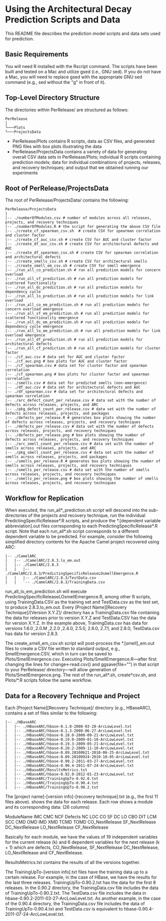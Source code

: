 # Using the Architectural Decay Prediction Scripts and Data

This README file describes the prediction model scripts and data sets used for prediction.

## Basic Requirements

You will need R installed with the Rscript command. The scripts have been built and tested on a Mac and utilize gsed (i.e., GNU sed). If you do not have a Mac, you will need to replace gsed with the appropriate GNU sed command (e.g., sed without the "g" in front of it). 

## Top-Level Directory Structure

The directories within PerRelease/ are structured as follows:

```
PerRelease   
│
└───Plots
└───ProjectsData
```

* PerRelease/Plots contains R scripts, data as CSV files, and generated PNG files with box plots illustrating the data
* PerRelease/ProjectsData contains a variety of data for generating overall CSV data sets in PerRelease/Plots; individual R scripts containing prediction models; data for individual combinations of projects, releases, and recovery techniques; and output that we obtained running our experiments

## Root of PerRelease/ProjectsData

The root of PerRelease/ProjectsData/ contains the following:

```
PerRelease/ProjectsData
|
|-- ./numberOfModules.csv # number of modules across all releases, projects, and recovery techniques
|-- ./numberOfModules.R # the script for generating the above CSV file
|-- ./create_cf_spearman_csv.sh  # create CSV for spearman correlation and cluster factor
|-- ./create_cf_auc_csv.sh # create CSV for AUC and cluster factor
|-- ./create_df_auc_csv.sh # create CSV for architectural defects and AUC
|-- ./create_df_spearman_csv.sh # create CSV for spearman correlation and architectural defects
|-- ./create_smells_csv.sh # create CSV for architectural smells
|-- ./create_smell_em_csv.sh # create CSV for smell emergence
|-- ./run_all_co_prediction.sh # run all prediction models for concern overload
|-- ./run_all_sf_prediction.sh # run all prediction models for scattered functionality
|-- ./run_all_dc_prediction.sh # run all prediction models for dependency cycle
|-- ./run_all_lo_prediction.sh # run all prediction models for link overload
|-- ./run_all_co_em_prediction.sh # run all prediction models for concern overload emergence
|-- ./run_all_sf_em_prediction.sh # run all prediction models for scattered functionality emergence
|-- ./run_all_dc_em_prediction.sh # run all prediction models for dependency cycle emergence
|-- ./run_all_lo_em_prediction.sh # run all prediction models for link overload emergence
|-- ./run_all_df_prediction.sh # run all prediction models for architectural defects
|-- ./run_all_cf_prediction.sh # run all prediction models for cluster factor
|-- ./cf_auc.csv # data set for AUC and cluster factor
|-- ./cf_auc.png # box plots for AUC and cluster factor
|-- ./cf_spearman.csv # data set for cluster factor and spearman correlation
|-- ./cf_spearman.png # box plots for cluster factor and spearman correlation
|-- ./smells.csv # data set for predicted smells (non-emergence)
|-- ./df_auc.csv # data set for architectural defects and AUC
|-- ./df_spearman.csv # data set for architectural defects and spearman correlation
|-- ./arc_defect_count_per_release.csv # data set with the number of defects across releases, projects, and ARC
|-- ./pkg_defect_count_per_release.csv # data set with the number of defects across releases, projects, and packages
|-- ./defects_per_release.R # generates box plots showing the number of defects across releases, projects, and recovery techniques
|-- ./defects_per_release.csv # data set with the number of defects across releases, projects, and recovery techniques
|-- ./defects_per_release.png # box plots showing the number of defects across releases, projects, and recovery techniques 
|-- ./arc_smell_count_per_release.csv # data set with the number of smells across releases, projects, and ARC
|-- ./pkg_smell_count_per_release.csv # data set with the number of smells across releases, projects, and packages
|-- ./smells_per_release.R # generates box plots showing the number of smells across releases, projects, and recovery techniques
|-- ./smells_per_release.csv # data set with the number of smells across releases, projects, and recovery techniques 
|-- ./smells_per_release.png # box plots showing the number of smells across releases, projects, and recovery techniques
```

## Workflow for Replication

When executed, the run\_all\*_prediction.sh script will descend into the sub-directories of the projects and recovery technique, run the individual PredictingSpecificRelease\*.R scripts, and produce the *.[dependent variable abbreviation].out files corresponding to each PredictingSpecificRelease\*.R script. Note that each run\_all\*.sh script corresponds to a different dependent variable to be predicted. For example, consider the following simplified directory contents for the Apache Camel project recovered using ARC:

```
|-- ./CamelARC
|   |-- ./CamelARC/2.8.3.lo_em.out
|   |-- ./CamelARC/2.8.3
|   |   |-- ./CamelARC/2.8.3/PredictingSpecificReleaseLOsmellEmergence.R
|   |   |-- ./CamelARC/2.8.3/TestData.csv
|   |   `-- ./CamelARC/2.8.3/TrainingData.csv
```

run\_all\_lo\_em\_prediction.sh will execute PredictingSpecificReleaseLOsmellEmergence.R, among other R scripts, using TrainingData.CSV as the training set and TestData.csv as the test set, to produce 2.8.3.lo\_em.out. Every [Project Name][Recovery Technique]/[Version X.Y.Z]/ directory has a TrainingData.csv file containing the data for releases prior to version X.Y.Z and TestData.CSV has the data for version X.Y.Z. In the example above, TrainingData.csv has data for versions 1.6.0 ,2.0.M ,2.2.0 ,2.4.0, 2.5.0, 2.6.0, 2.7.1, and 2.8.0; TestData.csv has data for version 2.8.3.

The create\_smell\_em\_csv.sh script will post-process the \*.[smell]\_em.out files to create a CSV file written to standard output, e.g., SmellEmergence.CSV, which in turn can be saved to Plots/SmellEmergence.csv. Executing Plots/SmellEmergence.R&mdash;after first changing the lines for change<-read.csv() and ggsave(file="") in that script to your PerRelease/ directory&mdash;will allow generation of Plots/SmellEmergence.png. The rest of the run\_all\*.sh, create\*csv.sh, and Plots/\*.R scripts follow the same workflow. 

## Data for a Recovery Technique and Project

Each [Project Name][Recovery Technique]/ directory (e.g., HBaseARC), contains a set of files similar to the following:

```
|-- ./HBaseARC
|   |-- ./HBaseARC/hbase-0.1.0-2008-03-28-ArcLowLevel.txt
|   |-- ./HBaseARC/hbase-0.1.3-2008-06-27-ArcLowLevel.txt
|   |-- ./HBaseARC/hbase-0.18.0-2008-09-21-ArcLowLevel.txt
|   |-- ./HBaseARC/hbase-0.19.0-2009-01-18-ArcLowLevel.txt
|   |-- ./HBaseARC/hbase-0.19.3-2009-05-21-ArcLowLevel.txt
|   |-- ./HBaseARC/hbase-0.20.2-2009-11-10-ArcLowLevel.txt
|   |-- ./HBaseARC/hbase-0.89.20100621-2010-06-25-ArcLowLevel.txt
|   |-- ./HBaseARC/hbase-0.89.20100924-2010-10-05-ArcLowLevel.txt
|   |-- ./HBaseARC/hbase-0.90.2-2011-03-27-ArcLowLevel.txt
|   |-- ./HBaseARC/hbase-0.90.4-2011-07-24-ArcLowLevel.txt
|   |-- ./HBaseARC/ResultsMetrics.txt
|   |-- ./HBaseARC/hbase-0.92.0-2012-01-23-ArcLowLevel.txt
|   |-- ./HBaseARC/TrainingUpTo-0.92.0.txt
|   |-- ./HBaseARC/TrainingUpTo-0.90.4.txt
|   |-- ./HBaseARC/TrainingUpTo-0.90.2.txt
```

The [project name]-[version info]-[recovery technique].txt (e.g., the first 11 files above). shows the data for each release. Each row shows a module and its corresponding data: (26 columns)

ModuleName IMC CMC NCF Defects NC LOC CO SF DC LO CBO DIT LCM SCC CMD OMD IMD XMD TCMD TOMD CO\_NextRelease SF\_NextRelease DC\_NextRelease LO\_NextRelease CF\_NextRelease

Basically for each module, we have the values of 19 independent variables for the current release (k) and 6 dependent variables for the next release (k + 1) which are defects, CO\_NextRelease, SF\_NextRelease DC\_NextRelease, LO\_NextRelease and CF\_NextRelease.

ResultsMetrics.txt contains the results of all the versions together.

The TrainingUpTo-[version info].txt files have the training data up to a certain release. For example, in the case of HBase, we have the results for the last three releases. TrainingUpTo-0.90.2.txt has the data for the first 8 releases. In the 0.90.2 directory, the TrainingData.csv file includes the data of TrainingUpTo-0.90.2.txt. The TestData.csv file includes the data in hbase-0.90.2-2011-03-27-ArcLowLevel.txt. As another example, in the case of the 0.90.4 directory, the TrainingData.csv file includes the data of TrainingUpTo-0.90.4.txt and TestData.csv is equivalent to hbase-0.90.4-2011-07-24-ArcLowLevel.txt.

